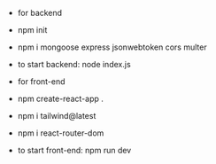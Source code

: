 - for backend 
- npm init
- npm i mongoose express jsonwebtoken cors multer

- to start backend: node index.js

- for front-end

- npm create-react-app .
- npm i tailwind@latest
- npm i react-router-dom

- to start front-end: npm run dev

